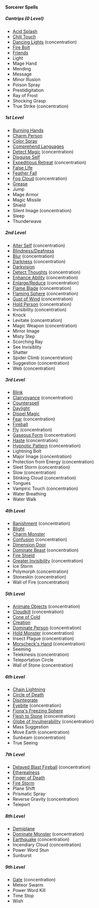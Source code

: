 #### Sorcerer Spells
<!-- Since Sorcerers don't have ritual casting, ritual spells are not marked as such. -->

##### Cantrips (0 Level)

- [Acid Splash](#Acid_Splash_acid_splash)
- [Chill Touch](#Chill_Touch_chill_touch)
- [Dancing Lights](#Dancing_Lights_dancing_lights) (concentration)
- [Fire Bolt](#Fire_Bolt_fire_bolt)
- [Friends](#Friends_friends)
- Light
- Mage Hand
- Mending
- Message
- Minor Illusion
- Poison Spray
- Prestidigitation
- Ray of Frost
- Shocking Grasp
- True Strike (concentration)

##### 1st Level

- [Burning Hands](#Burning_Hands_burning_hands)
- [Charm Person](#Charm_Person_charm_person)
- [Color Spray](#Color_Spray_color_spray)
- [Comprehend Languages](#Comprehend_Languages_comprehend_languages)
- [Detect Magic](#Detect_Magic_detect_magic) (concentration)
- [Disguise Self](#Disguise_Self_disguise_self)
- [Expeditious Retreat](#Expeditious_Retreat_expeditious_retreat) (concentration)
- [False Life](#False_Life_false_life)
- [Feather Fall](#Feather_Fall_feather_fall)
- [Fog Cloud](#Fog_Cloud_fog_cloud) (concentration)
- [Grease](#Grease_grease)
- Jump
- Mage Armor
- Magic Missile
- Shield
- Silent Image (concentration)
- Sleep
- Thunderwave

##### 2nd Level

- [Alter Self](#Alter_Self_alter_self) (concentration)
- [Blindness/Deafness](#Blindness_Deafness_blindnessdeafness)
- [Blur](#Blur_blur) (concentration)
- [Darkness](#Darkness_darkness) (concentration)
- [Darkvision](#Darkvision_darkvision)
- [Detect Thoughts](#Detect_Thoughts_detect_thoughts) (concentration)
- [Enhance Ability](#Enhance_Ability_enhance_ability) (concentration)
- [Enlarge/Reduce](#Enlarge_Reduce_enlargereduce) (concentration)
- [Flame Blade](#Flame_Blade_flame_blade) (concentration)
- [Flaming Sphere](#Flaming_Sphere_flaming_sphere) (concentration)
- [Gust of Wind](#Gust_of_Wind) (concentration)
- [Hold Person](#Hold_Person_hold_person) (concentration)
- Invisibility (concentration)
- Knock
- Levitate (concentration)
- Magic Weapon (concentration)
- Mirror Image
- Misty Step
- Scorching Ray
- See Invisiblity
- Shatter
- Spider Climb (concentration)
- Suggestion (concentration)
- Web (concentration)

##### 3rd Level

- [Blink](#Blink_blink)
- [Clairvoyance](#Clairvoyance_clairvoyance) (concentration)
- [Counterspell](#Counterspell_counterspell)
- [Daylight](#Daylight_daylight)
- [Dispel Magic](#Dispel_Magic_dispel_magic)
- [Fear](#Fear_fear) (concentration)
- [Fireball](#Fireball_fireball)
- [Fly](#Fly_fly) (concentration)
- [Gaseous Form](#Gaseous_Form_gaseous_form) (concentration)
- [Haste](#Haste_haste) (concentration)
- [Hypnotic Pattern](#Hypnotic_Pattern_hypnotic_pattern) (concentration)
- Lightning Bolt
- Major Image (concentration)
- Protection from Energy (concentration)
- Sleet Storm (concentration)
- Slow (concentration)
- Stinking Cloud (concentration)
- Tongues
- Vampiric Touch (concentration)
- Water Breathing
- Water Walk

##### 4th Level

- [Banishment](#Banishment_banishment) (concentration)
- [Blight](#Blight_blight)
- [Charm Monster](#Charm_Monster_charm_monster)
- [Confusion](#Confusion_confusion) (concentration)
- [Dimension Door](#Dimension_Door_dimension_door)
- [Dominate Beast](#Dominate_Beast_dominate_beast) (concentration)
- [Fire Shield](#Fire_Shield_fire_shield)
- [Greater Invisibility](#Greater_Invisibility_greater_invisibility) (concentration)
- Ice Storm
- Polymorph (concentration)
- Stoneskin (concentration)
- Wall of Fire (concentration)

##### 5th Level

- [Animate Objects](#Animate_Objects_animate_objects) (concentration)
- [Cloudkill](#Cloudkill) (concentration)
- [Cone of Cold](#Cone_of_Cold_cone_of_cold)
- [Creation](#Creation_creation)
- [Dominate Person](#Dominate_Person_dominate_person) (concentration)
- [Hold Monster](#Hold_Monster_hold_monster) (concentration)
- Insect Plague (concentration)
- [Morscheck's Hand](#Morschecks_Hand_morschecks_hand) <!-- previously "Arcane Hand" --> (concentration)
- Seeming
- Telekinesis (concentration)
- Teleportation Circle
- Wall of Stone (concentration)

##### 6th Level

- [Chain Lightning](#Chain_Lightning_chain_lightning)
- [Circle of Death](#Circle_of_Death_circle_of_death)
- [Disintegrate](#Disintegrate_disintegrate)
- [Eyebite](#Eyebite_eyebite) (concentration)
- [Fiona's Freezing Sphere](#Fionas_Freezing_Sphere_fionas_freezing_sphere) <!-- previously "Freezing Sphere" -->
- [Flesh to Stone](#Flesh_to_Stone_flesh_to_stone) (concentration)
- [Globe of Invulnerability](#Globe_of_Invulnerability_globe_of_invulnerability) (concentration)
- Mass Suggestion
- Move Earth (concentration)
- Sunbeam (concentration)
- True Seeing

##### 7th Level

- [Delayed Blast Fireball](#Delayed_Blast_Fireball_delayed_blast_fireball) (concentration)
- [Etherealness](#Etherealness_etherealness)
- [Finger of Death](#Finger_of_Death_finger_of_death)
- [Fire Storm](#Fire_Storm_fire_storm)
- Plane Shift
- Prismatic Spray
- Reverse Gravity (concentration)
- Teleport

##### 8th Level

- [Demiplane](#Demiplane_demiplane)
- [Dominate Monster](#Dominate_Monster_dominate_monster) (concentration)
- [Earthquake](#Earthquake_earthquake) (concentration)
- Incendiary Cloud (concentration)
- Power Word Stun
- Sunburst

##### 9th Level

- [Gate](#Gate_gate) (concentration)
- Meteor Swarm
- Power Word Kill
- Time Stop
- Wish
